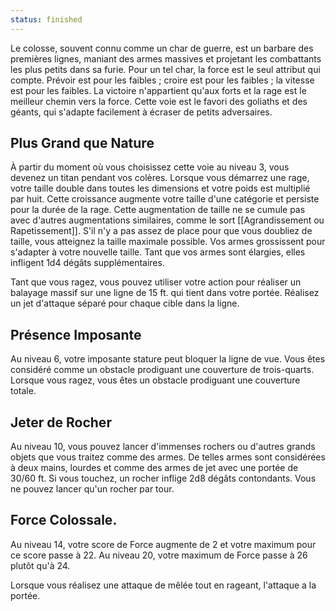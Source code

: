 ```yaml
---
status: finished
---
```

Le colosse, souvent connu comme un char de guerre, est un barbare des premières lignes, maniant des armes massives et projetant les combattants les plus petits dans sa furie. Pour un tel char, la force est le seul attribut qui compte. Prévoir est pour les faibles ; croire est pour les faibles ; la vitesse est pour les faibles. La victoire n'appartient qu'aux forts et la rage est le meilleur chemin vers la force. Cette voie est le favori des goliaths et des géants, qui s'adapte facilement à écraser de petits adversaires.

## Plus Grand que Nature

À partir du moment où vous choisissez cette voie au niveau 3, vous devenez un titan pendant vos colères. Lorsque vous démarrez une rage, votre taille double dans toutes les dimensions et votre poids est multiplié par huit. Cette croissance augmente votre taille d'une catégorie et persiste pour la durée de la rage. Cette augmentation de taille ne se cumule pas avec d'autres augmentations similaires, comme le sort [[Agrandissement ou Rapetissement]]. S'il n'y a pas assez de place pour que vous doubliez de taille, vous atteignez la taille maximale possible. Vos armes grossissent pour s'adapter à votre nouvelle taille. Tant que vos armes sont élargies, elles infligent 1d4 dégâts supplémentaires.

Tant que vous ragez, vous pouvez utiliser votre action pour réaliser un balayage massif sur une ligne de 15 ft. qui tient dans votre portée. Réalisez un jet d'attaque séparé pour chaque cible dans la ligne.

## Présence Imposante

Au niveau 6, votre imposante stature peut bloquer la ligne de vue. Vous êtes considéré comme un obstacle prodiguant une couverture de trois-quarts. Lorsque vous ragez, vous êtes un obstacle prodiguant une couverture totale.

## Jeter de Rocher

Au niveau 10, vous pouvez lancer d'immenses rochers ou d'autres grands objets que vous traitez comme des armes. De telles armes sont considérées à deux mains, lourdes et comme des armes de jet avec une portée de 30/60 ft. Si vous touchez, un rocher inflige 2d8 dégâts contondants. Vous ne pouvez lancer qu'un rocher par tour.

## Force Colossale.

Au niveau 14, votre score de Force augmente de 2 et votre maximum pour ce score passe à 22. Au niveau 20, votre maximum de Force passe à 26 plutôt qu'à 24.

Lorsque vous réalisez une attaque de mêlée tout en rageant, l'attaque a la portée.